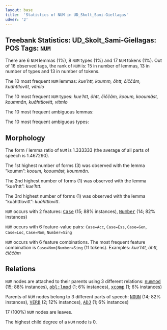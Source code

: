 ```yaml
---
layout: base
title:  'Statistics of NUM in UD_Skolt_Sami-Giellagas'
udver: '2'
---
```


## Treebank Statistics: UD_Skolt_Sami-Giellagas: POS Tags: `NUM`

There are 6 `NUM` lemmas (1%), 8 `NUM` types (1%) and 17 `NUM` tokens (1%).
Out of 16 observed tags, the rank of `NUM` is: 15 in number of lemmas, 13 in number of types and 13 in number of tokens.

The 10 most frequent `NUM` lemmas: <em>kueʹhtt, koumm, õhtt, čiččâm, kuâhttlovitt, vitmlo</em>

The 10 most frequent `NUM` types:  <em>kueʹhtt, õhtt, čiččâm, kooum, kooumâst, koummân, kuâhttlovitt, vitmlo</em>

The 10 most frequent ambiguous lemmas: 

The 10 most frequent ambiguous types:  



## Morphology

The form / lemma ratio of `NUM` is 1.333333 (the average of all parts of speech is 1.467290).

The 1st highest number of forms (3) was observed with the lemma “koumm”: <em>kooum, kooumâst, koummân</em>.

The 2nd highest number of forms (1) was observed with the lemma “kueʹhtt”: <em>kueʹhtt</em>.

The 3rd highest number of forms (1) was observed with the lemma “kuâhttlovitt”: <em>kuâhttlovitt</em>.

`NUM` occurs with 2 features: <tt><a href="sms_giellagas-feat-Case.html">Case</a></tt> (15; 88% instances), <tt><a href="sms_giellagas-feat-Number.html">Number</a></tt> (14; 82% instances)

`NUM` occurs with 6 feature-value pairs: `Case=Acc`, `Case=Ess`, `Case=Gen`, `Case=Loc`, `Case=Nom`, `Number=Sing`

`NUM` occurs with 6 feature combinations.
The most frequent feature combination is `Case=Nom|Number=Sing` (11 tokens).
Examples: <em>kueʹhtt, õhtt, čiččâm</em>


## Relations

`NUM` nodes are attached to their parents using 3 different relations: <tt><a href="sms_giellagas-dep-nummod.html">nummod</a></tt> (15; 88% instances), <tt><a href="sms_giellagas-dep-obl-lmod.html">obl:lmod</a></tt> (1; 6% instances), <tt><a href="sms_giellagas-dep-xcomp.html">xcomp</a></tt> (1; 6% instances)

Parents of `NUM` nodes belong to 3 different parts of speech: <tt><a href="sms_giellagas-pos-NOUN.html">NOUN</a></tt> (14; 82% instances), <tt><a href="sms_giellagas-pos-VERB.html">VERB</a></tt> (2; 12% instances), <tt><a href="sms_giellagas-pos-ADJ.html">ADJ</a></tt> (1; 6% instances)

17 (100%) `NUM` nodes are leaves.

The highest child degree of a `NUM` node is 0.

